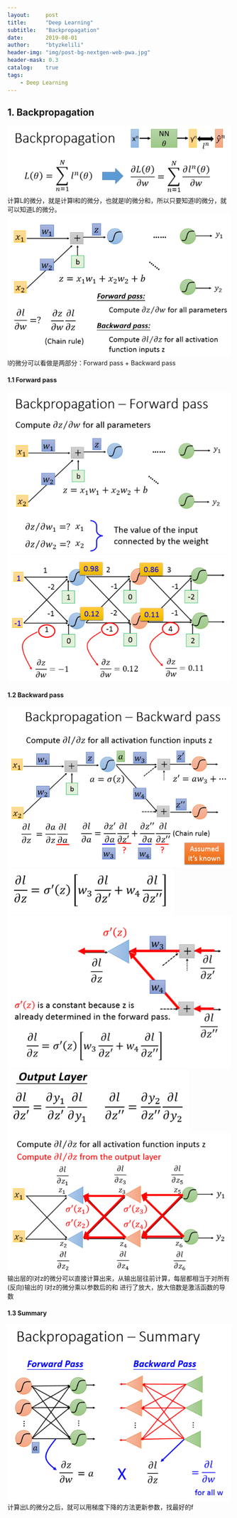 ```yaml
---
layout:     post
title:      "Deep Learning"
subtitle:   "Backpropagation"
date:       2019-08-01
author:     "btyzkelili"
header-img: "img/post-bg-nextgen-web-pwa.jpg"
header-mask: 0.3
catalog:    true
tags:
    - Deep Learning
---  
```

## 1. Backpropagation
![](/img/lhy_ml/bp-1.png)  
计算L的微分，就是计算l和的微分，也就是l的微分和，所以只要知道l的微分，就可以知道L的微分。  
![](/img/lhy_ml/bp-4.png)  
l的微分可以看做是两部分：Forward pass + Backward pass

#### 1.1 Forward pass
![](/img/lhy_ml/bp-2.png)  
![](/img/lhy_ml/bp-3.png)  

#### 1.2 Backward pass
![](/img/lhy_ml/bp-5.png)  
![](/img/lhy_ml/bp-6.png)  
![](/img/lhy_ml/bp-7.png)  
![](/img/lhy_ml/bp-8.png)  
![](/img/lhy_ml/bp-9.png)  
输出层的l对z的微分可以直接计算出来，从输出层往前计算，每层都相当于对所有(反向)输出的 l对z的微分乘以参数后的和 进行了放大，放大倍数是激活函数的导数

#### 1.3 Summary
![](/img/lhy_ml/bp-10.png)  
计算出L的微分之后，就可以用梯度下降的方法更新参数，找最好的f

